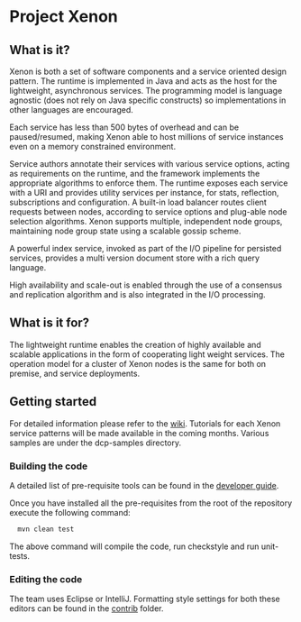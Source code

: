 # Project Xenon

## What is it?

Xenon is both a set of software components and a service oriented design pattern.
The runtime is implemented in Java and acts as the host for the lightweight, asynchronous
services. The programming model is language agnostic (does not rely on Java specific constructs)
so implementations in other languages are encouraged.

Each service has less than 500 bytes
of overhead and can be paused/resumed, making Xenon able to host millions of
service instances even on a memory constrained environment.

Service authors annotate their services with various service options, acting
as requirements on the runtime, and the framework implements the appropriate
algorithms to enforce them. The runtime exposes each service with a URI
and provides utility services per instance, for stats, reflection, subscriptions and configuration.
A built-in load balancer routes client requests between nodes, according to service options and plug-able
node selection algorithms. Xenon supports multiple, independent node groups, maintaining node group state using
a scalable gossip scheme.

A powerful index service, invoked as part of the I/O pipeline for persisted services, provides a multi version
document store with a rich query language.

High availability and scale-out is enabled through the use of a consensus and replication
algorithm and is also integrated in the I/O processing.

## What is it for?

The lightweight runtime enables the creation of highly available and scalable applications in the form of cooperating light
weight services. The operation model for a cluster of Xenon nodes is the same for both on
premise, and service deployments.

## Getting started

For detailed information please refer to the [wiki](https://github.com/vmware/xenon/wiki). Tutorials for each
Xenon service patterns will be made available in the coming months. Various samples are under the dcp-samples directory.

### Building the code

A detailed list of pre-requisite tools can be found in the
[developer guide](https://github.com/vmware/xenon/wiki/DeveloperGuide#prerequisites).

Once you have installed all the pre-requisites from the root of the repository execute the following command:

~~~bash
  mvn clean test
~~~

The above command will compile the code, run checkstyle and run unit-tests.

### Editing the code

The team uses Eclipse or IntelliJ. Formatting style settings for both these editors can be found in the
[contrib](https://github.com/vmware/xenon/tree/master/contrib) folder.
